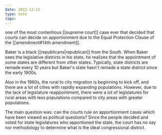 ```yaml
---
date: 2022-12-12
type: note
tags:
---
```


one of the most contentious [[supreme court]] case ever that decided that courts can decide on apportionment due to the Equal Protection Clause of the [[amendment#14th amendment]].

Baker is a black [[republicans|republican]] from the South. When Baker sees the legislative districts in his state, he realizes that the appointment of some states are different from other states. Typically, state districts are remade every 10 years but Baker's state hasn't remade a state district since the early 1900s.

Also in the 1960s, the rural to city migration is beginning to kick off, and there are a lot of cities with rapidly expanding populations. However, due to the lack of legislature reappointment, there were a lot of legislatures for rural areas with less populations compared to city areas with greater populations.

The main question was: can the courts rule on apportionment cases which have been viewed as political questions? Since the people decided and voted for state legislatures who apportioned the state, the court has no say nor methodology to determine what is the ideal congressional district.
